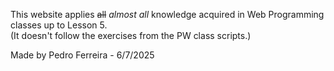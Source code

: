 This website applies ~~all~~ *almost all* knowledge acquired in Web Programming classes up to Lesson 5.  
(It doesn't follow the exercises from the PW class scripts.)

Made by Pedro Ferreira - 6/7/2025
